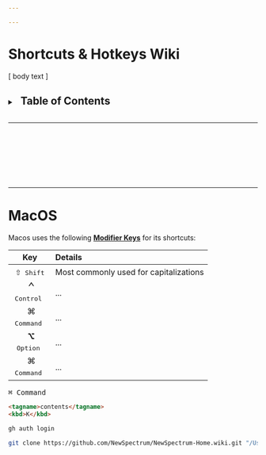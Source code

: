 ```yaml
---

---
```


<style>
	body {
		padding: 8.33%;
	}
</style>

# Shortcuts & Hotkeys Wiki

[ body text ]

## 

<details id="TOC">
<summary><h2 style="display:inline">&nbsp; Table of Contents</h2></summary>

### Overview
- [Shortcuts & Hotkeys]()

</details>

<br />

---



<br /><br /><br /><br /><br /><br />

---

# MacOS

Macos uses the following __[Modifier Keys](URL)__ for its shortcuts:

| Key    | Details |
| :---:  | :---        |
| <kbd style="text-align: right; line-height: 1.5rem; vertical-align: middle; padding: 6px"><span style="font-size: 1.25rem">⇧</span> Shift</kbd> | Most commonly used for capitalizations |
| <kbd style="text-align: right; line-height: 1.25rem; padding: 6px"><span style="font-size: 1.5rem"> ⌃ <br></span> Control</kbd> | ... |
| <kbd style="text-align: right; line-height: 1.25rem; padding: 6px"><span style="font-size: 1.5rem"> ⌘ <br></span> Command</kbd> | ... |
| <kbd style="text-align: right; line-height: 1.25rem; padding: 6px"><span style="font-size: 1.5rem"> ⌥ <br></span> Option</kbd> | ... |
| <kbd style="text-align: right; line-height: 1.25rem; padding: 6px"><span style="font-size: 1.5rem"> ⌘ <br></span> Command</kbd> | ... |

<kbd>⌘ Command</kbd>

```html
<tagname>contents</tagname>
<kbd>K</kbd>
```

<!--
d1@ryofmE
/-->

```bash
gh auth login

git clone https://github.com/NewSpectrum/NewSpectrum-Home.wiki.git "/Users/Shared/ClickyClicky/Projects/Repositories/NewSpectrum/Wikis/NSHome-Wiki"
```